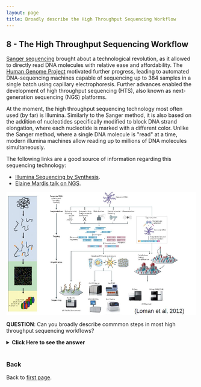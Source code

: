 ```yaml
---
layout: page
title: Broadly describe the High Throughput Sequencing Workflow
---
```


## <a id="L08">8 - The High Throughput Sequencing Workflow</a>

[Sanger sequencing](https://en.wikipedia.org/wiki/Sanger_sequencing) brought about a technological revolution, as it allowed to directly read DNA molecules with relative ease and affordability. The [Human Genome Project](https://en.wikipedia.org/wiki/Human_Genome_Project) motivated further progress, leading to automated DNA-sequencing machines capable of sequencing up to 384 samples in a single batch using capillary electrophoresis. Further advances enabled the development of high throughput sequencing (HTS), also known as next-generation sequencing (NGS) platforms.

At the moment, the high throughput sequencing technology most often used (by far) is Illumina. Similarly to the Sanger method, it is also based on the addition of nucleotides specifically modified to block DNA strand elongation, where each nucleotide is marked with a different color. Unlike the Sanger method, where a single DNA molecule is "read" at a time, modern illumina machines allow reading up to millions of DNA molecules simultaneously.  

The following links are a good source of information regarding this sequencing technology:
* [Illumina Sequencing by Synthesis](https://www.youtube.com/watch?&v=fCd6B5HRaZ8).
* [Elaine Mardis talk on NGS](https://www.youtube.com/watch?v=v1DbcJD4Ry0).

![NGS Workflow](./Images/L08/NGSworkflow.jpg)

**QUESTION**: Can you broadly describe commmon steps in most high throughput sequencing workflows?
<details><summary><b>Click Here to see the answer</b></summary><p>
<ul>
  <li>Extraction and purification of the DNA template (even RNA must usually be converted to cDNA)</li>
  
  <li>Fragmentation of the DNA template (into a size range that can be accommodated by the machine)</li>
  
  <li>Attachment of sequencing tags (to enable reading by the machine)</li>
  
  <li>Amplification of signal (usually trough PCR, often already in the machine)</li>
  
  <li>Reading of signal and conversion into nucleotide bases</li>

</ul></p></details>
<br/>


### Back

Back to [first page](https://maccardoso.github.io/ELB18S/).

